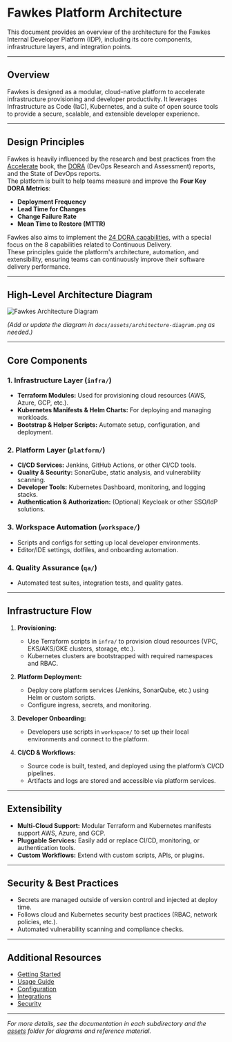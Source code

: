 # Fawkes Platform Architecture

This document provides an overview of the architecture for the Fawkes Internal Developer Platform (IDP), including its core components, infrastructure layers, and integration points.

---

## Overview

Fawkes is designed as a modular, cloud-native platform to accelerate infrastructure provisioning and developer productivity. It leverages Infrastructure as Code (IaC), Kubernetes, and a suite of open source tools to provide a secure, scalable, and extensible developer experience.

---

## Design Principles

Fawkes is heavily influenced by the research and best practices from the [Accelerate](https://itrevolution.com/accelerate-book/) book, the [DORA](https://dora.dev/) (DevOps Research and Assessment) reports, and the State of DevOps reports.  
The platform is built to help teams measure and improve the **Four Key DORA Metrics**:

- **Deployment Frequency**
- **Lead Time for Changes**
- **Change Failure Rate**
- **Mean Time to Restore (MTTR)**

Fawkes also aims to implement the [24 DORA capabilities](https://dora.dev/), with a special focus on the 8 capabilities related to Continuous Delivery.  
These principles guide the platform's architecture, automation, and extensibility, ensuring teams can continuously improve their software delivery performance.

---

## High-Level Architecture Diagram

![Fawkes Architecture Diagram](assets/architecture-diagram.png)

*_(Add or update the diagram in `docs/assets/architecture-diagram.png` as needed.)_*

---

## Core Components

### 1. **Infrastructure Layer (`infra/`)**
- **Terraform Modules:** Used for provisioning cloud resources (AWS, Azure, GCP, etc.).
- **Kubernetes Manifests & Helm Charts:** For deploying and managing workloads.
- **Bootstrap & Helper Scripts:** Automate setup, configuration, and deployment.

### 2. **Platform Layer (`platform/`)**
- **CI/CD Services:** Jenkins, GitHub Actions, or other CI/CD tools.
- **Quality & Security:** SonarQube, static analysis, and vulnerability scanning.
- **Developer Tools:** Kubernetes Dashboard, monitoring, and logging stacks.
- **Authentication & Authorization:** (Optional) Keycloak or other SSO/IdP solutions.

### 3. **Workspace Automation (`workspace/`)**
- Scripts and configs for setting up local developer environments.
- Editor/IDE settings, dotfiles, and onboarding automation.

### 4. **Quality Assurance (`qa/`)**
- Automated test suites, integration tests, and quality gates.

---

## Infrastructure Flow

1. **Provisioning:**  
   - Use Terraform scripts in `infra/` to provision cloud resources (VPC, EKS/AKS/GKE clusters, storage, etc.).
   - Kubernetes clusters are bootstrapped with required namespaces and RBAC.

2. **Platform Deployment:**  
   - Deploy core platform services (Jenkins, SonarQube, etc.) using Helm or custom scripts.
   - Configure ingress, secrets, and monitoring.

3. **Developer Onboarding:**  
   - Developers use scripts in `workspace/` to set up their local environments and connect to the platform.

4. **CI/CD & Workflows:**  
   - Source code is built, tested, and deployed using the platform’s CI/CD pipelines.
   - Artifacts and logs are stored and accessible via platform services.

---

## Extensibility

- **Multi-Cloud Support:** Modular Terraform and Kubernetes manifests support AWS, Azure, and GCP.
- **Pluggable Services:** Easily add or replace CI/CD, monitoring, or authentication tools.
- **Custom Workflows:** Extend with custom scripts, APIs, or plugins.

---

## Security & Best Practices

- Secrets are managed outside of version control and injected at deploy time.
- Follows cloud and Kubernetes security best practices (RBAC, network policies, etc.).
- Automated vulnerability scanning and compliance checks.

---

## Additional Resources

- [Getting Started](getting-started.md)
- [Usage Guide](usage.md)
- [Configuration](configuration.md)
- [Integrations](integrations.md)
- [Security](security.md)

---

*For more details, see the documentation in each subdirectory and the [assets](assets/) folder for diagrams and reference material.*